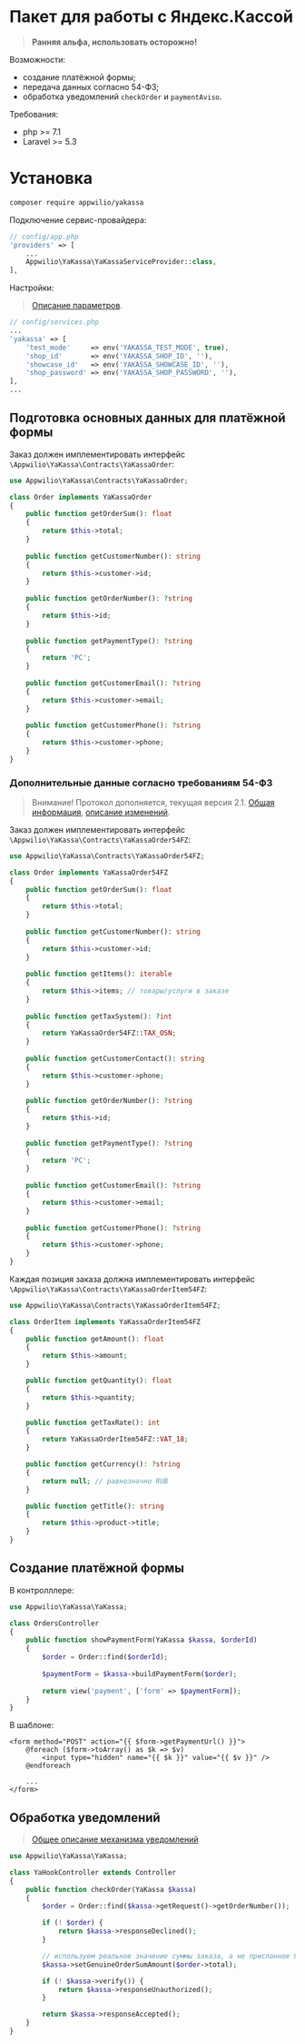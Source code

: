 # Пакет для работы с Яндекс.Кассой

> **Ранняя альфа, использовать осторожно!**

Возможности:

* создание платёжной формы;
* передача данных согласно 54-ФЗ;
* обработка уведомлений `checkOrder` и `paymentAviso`.

Требования:

* php >= 7.1
* Laravel >= 5.3 

# Установка

```bash
composer require appwilio/yakassa
```

Подключение сервис-провайдера:

```php
// config/app.php
'providers' => [
    ...
    Appwilio\YaKassa\YaKassaServiceProvider::class,
],
```

Настройки:

> [Описание параметров](https://tech.yandex.ru/money/doc/payment-solution/shop-config/parameters-docpage/).

```php
// config/services.php
...
'yakassa' => [
    'test_mode'     => env('YAKASSA_TEST_MODE', true),
    'shop_id'       => env('YAKASSA_SHOP_ID', ''),
    'showcase_id'   => env('YAKASSA_SHOWCASE_ID', ''),
    'shop_password' => env('YAKASSA_SHOP_PASSWORD', ''),        
],
...
```

## Подготовка основных данных для платёжной формы

Заказ должен имплементировать интерфейс `\Appwilio\YaKassa\Contracts\YaKassaOrder`:

```php
use Appwilio\YaKassa\Contracts\YaKassaOrder;

class Order implements YaKassaOrder
{
    public function getOrderSum(): float
    {
        return $this->total;
    }
    
    public function getCustomerNumber(): string
    {
        return $this->customer->id;
    }
    
    public function getOrderNumber(): ?string
    {
        return $this->id;
    }
    
    public function getPaymentType(): ?string
    {
        return 'PC';
    }
    
    public function getCustomerEmail(): ?string
    {
        return $this->customer->email;
    }
    
    public function getCustomerPhone(): ?string
    {
        return $this->customer->phone;
    }
}
```

### Дополнительные данные согласно требованиям 54-ФЗ

> Внимание! Протокол дополняется, текущая версия 2.1. [Общая информация](https://kassa.yandex.ru/blog/fz54-developers), [описание изменений](https://kassa.yandex.ru/docs/API_Yandex.Kassa_54FZ_changes.pdf).

Заказ должен имплементировать интерфейс `\Appwilio\YaKassa\Contracts\YaKassaOrder54FZ`:

```php
use Appwilio\YaKassa\Contracts\YaKassaOrder54FZ;

class Order implements YaKassaOrder54FZ
{
    public function getOrderSum(): float
    {
        return $this->total;
    }
    
    public function getCustomerNumber(): string
    {
        return $this->customer->id;
    }
    
    public function getItems(): iterable
    {
        return $this->items; // товары/услуги в заказе
    }
    
    public function getTaxSystem(): ?int
    {
        return YaKassaOrder54FZ::TAX_OSN;
    }
    
    public function getCustomerContact(): string
    {
        return $this->customer->phone;
    }
        
    public function getOrderNumber(): ?string
    {
        return $this->id;
    }
    
    public function getPaymentType(): ?string
    {
        return 'PC';
    }
    
    public function getCustomerEmail(): ?string
    {
        return $this->customer->email;
    }
    
    public function getCustomerPhone(): ?string
    {
        return $this->customer->phone;
    }
}
```

Каждая позиция заказа должна имплементировать интерфейс `\Appwilio\YaKassa\Contracts\YaKassaOrderItem54FZ`:

```php
use Appwilio\YaKassa\Contracts\YaKassaOrderItem54FZ;

class OrderItem implements YaKassaOrderItem54FZ
{
    public function getAmount(): float
    {
        return $this->amount;
    }

    public function getQuantity(): float
    {
        return $this->quantity;
    }

    public function getTaxRate(): int
    {
        return YaKassaOrderItem54FZ::VAT_18;
    }

    public function getCurrency(): ?string
    {
        return null; // равнозначно RUB
    }

    public function getTitle(): string
    {
        return $this->product->title;
    }
}
```

## Создание платёжной формы

В контролллере:

```php
use Appwilio\YaKassa\YaKassa;

class OrdersController
{
    public function showPaymentForm(YaKassa $kassa, $orderId)
    {
        $order = Order::find($orderId);
        
        $paymentForm = $kassa->buildPaymentForm($order);
        
        return view('payment', ['form' => $paymentForm]);
    }    
}

```

В шаблоне:

```blade
<form method="POST" action="{{ $form->getPaymentUrl() }}">
    @foreach ($form->toArray() as $k => $v) 
        <input type="hidden" name="{{ $k }}" value="{{ $v }}" />
    @endforeach
    
    ...
</form>
```

## Обработка уведомлений

> [Общее описание механизма уведомлений](https://github.com/yandex-money/yandex-money-joinup/blob/master/demo/010%20интеграция%20для%20самописных%20сайтов.md#Шаг-2-Скрипты-checkurl-и-avisourl-колбеки)

```php
use Appwilio\YaKassa\YaKassa;

class YaHookController extends Controller
{
    public function checkOrder(YaKassa $kassa)
    {
        $order = Order::find($kassa->getRequest()->getOrderNumber());

        if (! $order) {
            return $kassa->responseDeclined();
        }

        // используем реальное значение суммы заказа, а не присланное Я.Кассой
        $kassa->setGenuineOrderSumAmount($order->total);

        if (! $kassa->verify()) {
            return $kassa->responseUnauthorized();
        }

        return $kassa->responseAccepted();
    }
}
